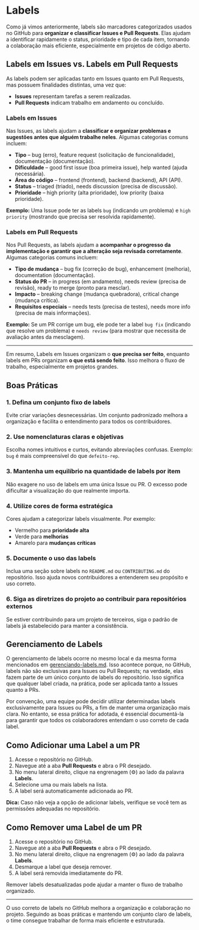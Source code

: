 # Labels

Como já vimos anteriormente, labels são marcadores categorizados usados no GitHub para **organizar e classificar Issues e Pull Requests**. Elas ajudam a identificar rapidamente o status, prioridade e tipo de cada item, tornando a colaboração mais eficiente, especialmente em projetos de código aberto.

## **Labels em Issues vs. Labels em Pull Requests**

As labels podem ser aplicadas tanto em Issues quanto em Pull Requests, mas possuem finalidades distintas, uma vez que:

* **Issues** representam tarefas a serem realizadas.
* **Pull Requests** indicam trabalho em andamento ou concluído.

### **Labels em Issues**

Nas Issues, as labels ajudam a **classificar e organizar problemas e sugestões antes que alguém trabalhe neles**. Algumas categorias comuns incluem:

* **Tipo** – bug (erro), feature request (solicitação de funcionalidade), documentação (documentação).
* **Dificuldade** – good first issue (boa primeira issue), help wanted (ajuda necessária).
* **Área do código** – frontend (frontend), backend (backend), API (API).
* **Status** – triaged (triado), needs discussion (precisa de discussão).
* **Prioridade** – high priority (alta prioridade), low priority (baixa prioridade).

**Exemplo:** Uma Issue pode ter as labels `bug` (indicando um problema) e `high priority` (mostrando que precisa ser resolvida rapidamente).

### **Labels em Pull Requests**

Nos Pull Requests, as labels ajudam a **acompanhar o progresso da implementação e garantir que a alteração seja revisada corretamente**. Algumas categorias comuns incluem:

* **Tipo de mudança** – bug fix (correção de bug), enhancement (melhoria), documentation (documentação).
* **Status do PR** – in progress (em andamento), needs review (precisa de revisão), ready to merge (pronto para mesclar).
* **Impacto** – breaking change (mudança quebradora), critical change (mudança crítica).
* **Requisitos especiais** – needs tests (precisa de testes), needs more info (precisa de mais informações).

**Exemplo:** Se um PR corrige um bug, ele pode ter a label `bug fix` (indicando que resolve um problema) e `needs review` (para mostrar que necessita de avaliação antes da mesclagem).

***

Em resumo, Labels em Issues organizam o **que precisa ser feito**, enquanto labels em PRs organizam **o que está sendo feito**. Isso melhora o fluxo de trabalho, especialmente em projetos grandes.

## Boas Práticas

### **1. Defina um conjunto fixo de labels**

Evite criar variações desnecessárias. Um conjunto padronizado melhora a organização e facilita o entendimento para todos os contribuidores.

### **2. Use nomenclaturas claras e objetivas**

Escolha nomes intuitivos e curtos, evitando abreviações confusas. Exemplo: `bug` é mais compreensível do que `defeito-rep`.

### **3. Mantenha um equilíbrio na quantidade de labels por item**

Não exagere no uso de labels em uma única Issue ou PR. O excesso pode dificultar a visualização do que realmente importa.

### **4. Utilize cores de forma estratégica**

Cores ajudam a categorizar labels visualmente. Por exemplo:

* Vermelho para **prioridade alta**
* Verde para **melhorias**
* Amarelo para **mudanças críticas**

### **5. Documente o uso das labels**

Inclua uma seção sobre labels no `README.md` ou `CONTRIBUTING.md` do repositório. Isso ajuda novos contribuidores a entenderem seu propósito e uso correto.

### **6. Siga as diretrizes do projeto ao contribuir para repositórios externos**

Se estiver contribuindo para um projeto de terceiros, siga o padrão de labels já estabelecido para manter a consistência.

## Gerenciamento de Labels

O gerenciamento de labels ocorre no mesmo local e da mesma forma mencionados em [gerenciando-labels.md](../../8.-issues-no-github/labels/gerenciando-labels.md "mention"). Isso acontece porque, no GitHub, labels não são exclusivas para Issues ou Pull Requests; na verdade, elas fazem parte de um único conjunto de labels do repositório. Isso significa que qualquer label criada, na prática, pode ser aplicada tanto a Issues quanto a PRs.

Por convenção, uma equipe pode decidir utilizar determinadas labels exclusivamente para Issues ou PRs, a fim de manter uma organização mais clara. No entanto, se essa prática for adotada, é essencial documentá-la para garantir que todos os colaboradores entendam o uso correto de cada label.

## **Como Adicionar uma Label a um PR**

1. Acesse o repositório no GitHub.
2. Navegue até a aba **Pull Requests** e abra o PR desejado.
3. No menu lateral direito, clique na engrenagem (⚙️) ao lado da palavra **Labels**.
4. Selecione uma ou mais labels na lista.
5. A label será automaticamente adicionada ao PR.

**Dica:** Caso não veja a opção de adicionar labels, verifique se você tem as permissões adequadas no repositório.

## **Como Remover uma Label de um PR**

1. Acesse o repositório no GitHub.
2. Navegue até a aba **Pull Requests** e abra o PR desejado.
3. No menu lateral direito, clique na engrenagem (⚙️) ao lado da palavra **Labels**.
4. Desmarque a label que deseja remover.
5. A label será removida imediatamente do PR.

Remover labels desatualizadas pode ajudar a manter o fluxo de trabalho organizado.

***

O uso correto de labels no GitHub melhora a organização e colaboração no projeto. Seguindo as boas práticas e mantendo um conjunto claro de labels, o time consegue trabalhar de forma mais eficiente e estruturada.
